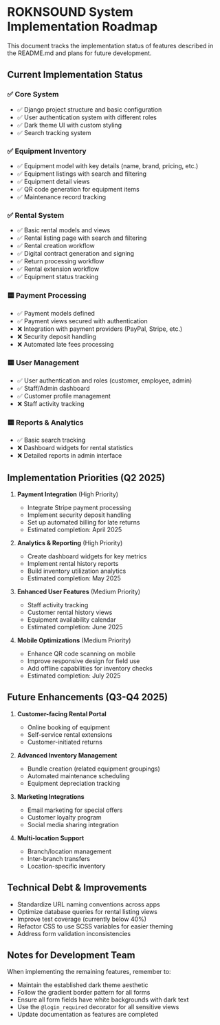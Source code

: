 # ROKNSOUND System Implementation Roadmap

This document tracks the implementation status of features described in the README.md and plans for future development.

## Current Implementation Status

### ✅ Core System
- ✅ Django project structure and basic configuration
- ✅ User authentication system with different roles
- ✅ Dark theme UI with custom styling
- ✅ Search tracking system

### ✅ Equipment Inventory
- ✅ Equipment model with key details (name, brand, pricing, etc.)
- ✅ Equipment listings with search and filtering
- ✅ Equipment detail views
- ✅ QR code generation for equipment items
- ✅ Maintenance record tracking

### ✅ Rental System
- ✅ Basic rental models and views
- ✅ Rental listing page with search and filtering
- ✅ Rental creation workflow
- ✅ Digital contract generation and signing
- ✅ Return processing workflow
- ✅ Rental extension workflow
- ✅ Equipment status tracking

### 🟨 Payment Processing
- ✅ Payment models defined
- ✅ Payment views secured with authentication
- ❌ Integration with payment providers (PayPal, Stripe, etc.)
- ❌ Security deposit handling
- ❌ Automated late fees processing

### 🟨 User Management
- ✅ User authentication and roles (customer, employee, admin)
- ✅ Staff/Admin dashboard
- ✅ Customer profile management
- ❌ Staff activity tracking

### 🟨 Reports & Analytics
- ✅ Basic search tracking
- ❌ Dashboard widgets for rental statistics
- ❌ Detailed reports in admin interface

## Implementation Priorities (Q2 2025)

1. **Payment Integration** (High Priority)
   - Integrate Stripe payment processing
   - Implement security deposit handling
   - Set up automated billing for late returns
   - Estimated completion: April 2025

2. **Analytics & Reporting** (High Priority)
   - Create dashboard widgets for key metrics
   - Implement rental history reports
   - Build inventory utilization analytics
   - Estimated completion: May 2025

3. **Enhanced User Features** (Medium Priority)
   - Staff activity tracking
   - Customer rental history views
   - Equipment availability calendar
   - Estimated completion: June 2025

4. **Mobile Optimizations** (Medium Priority)
   - Enhance QR code scanning on mobile
   - Improve responsive design for field use
   - Add offline capabilities for inventory checks
   - Estimated completion: July 2025

## Future Enhancements (Q3-Q4 2025)

1. **Customer-facing Rental Portal**
   - Online booking of equipment
   - Self-service rental extensions
   - Customer-initiated returns

2. **Advanced Inventory Management**
   - Bundle creation (related equipment groupings)
   - Automated maintenance scheduling
   - Equipment depreciation tracking

3. **Marketing Integrations**
   - Email marketing for special offers
   - Customer loyalty program
   - Social media sharing integration

4. **Multi-location Support**
   - Branch/location management
   - Inter-branch transfers
   - Location-specific inventory

## Technical Debt & Improvements

- Standardize URL naming conventions across apps
- Optimize database queries for rental listing views
- Improve test coverage (currently below 40%)
- Refactor CSS to use SCSS variables for easier theming
- Address form validation inconsistencies

## Notes for Development Team

When implementing the remaining features, remember to:
- Maintain the established dark theme aesthetic
- Follow the gradient border pattern for all forms
- Ensure all form fields have white backgrounds with dark text
- Use the `@login_required` decorator for all sensitive views
- Update documentation as features are completed